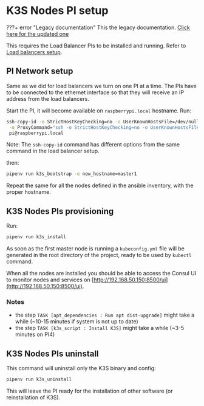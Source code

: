 # K3S Nodes PI setup
 
???+ error "Legacy documentation"
    This the legacy documentation. [Click here for the updated one](/)

This requires the Load Balancer PIs to be installed and running. Refer to [Load balancers setup](legacy/load_balancers.md).

## PI Network setup

Same as we did for load balancers we turn on one PI at a time. The PIs have to be connected to the ethernet interface so
that they will receive an IP address from the load balancers.

Start the PI, it will become available on `raspberrypi.local` hostname. Run:

```bash
ssh-copy-id -o StrictHostKeyChecking=no -o UserKnownHostsFile=/dev/null \
 -o ProxyCommand="ssh -o StrictHostKeyChecking=no -o UserKnownHostsFile=/dev/null -W %h:%p -q pi@192.168.50.150" \
 pi@raspberrypi.local
```

Note: The `ssh-copy-id` command has different options from the same command in the load balancer setup.

then:

```bash
pipenv run k3s_bootstrap -e new_hostname=master1
```

Repeat the same for all the nodes defined in the ansible inventory, with the proper hostname.

## K3S Nodes PIs provisioning

Run:
```bash
pipenv run k3s_install
```

As soon as the first master node is running a `kubeconfig.yml` file will be generated in the root directory of
the project, ready to be used by `kubectl` command.

When all the nodes are installed you should be able to access the Consul UI to monitor nodes and services on [http://192.168.50.150:8500/ui](http://192.168.50.150:8500/ui).

### Notes

- the step `TASK [apt_dependencies : Run apt dist-upgrade]` might take a while (~10-15 minutes if system is not up to date)
- the step `TASK [k3s_script : Install K3S]` might take a while (~3-5 minutes on PI4)

## K3S Nodes PIs uninstall

This command will uninstall only the K3S binary and config:

```bash
pipenv run k3s_uninstall
```

This will leave the PI ready for the installation of other software (or reinstallation of K3S).
